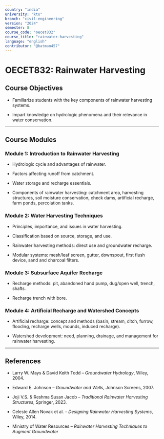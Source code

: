 ```yaml
---
country: "india"
university: "ktu"
branch: "civil-engineering"
version: "2024"
semester: 8
course_code: "oecet832"
course_title: "rainwater-harvesting"
language: "english"
contributor: "@batman457"
---
```


# OECET832: Rainwater Harvesting

## Course Objectives

- Familiarize students with the key components of rainwater harvesting systems.

- Impart knowledge on hydrologic phenomena and their relevance in water conservation.

---

## Course Modules

### Module 1: Introduction to Rainwater Harvesting

- Hydrologic cycle and advantages of rainwater.

- Factors affecting runoff from catchment.

- Water storage and recharge essentials.

- Components of rainwater harvesting: catchment area, harvesting structures, soil moisture conservation, check dams, artificial recharge, farm ponds, percolation tanks.

### Module 2: Water Harvesting Techniques

- Principles, importance, and issues in water harvesting.

- Classification based on source, storage, and use.

- Rainwater harvesting methods: direct use and groundwater recharge.

- Modular systems: mesh/leaf screen, gutter, downspout, first flush device, sand and charcoal filters.

### Module 3: Subsurface Aquifer Recharge

- Recharge methods: pit, abandoned hand pump, dug/open well, trench, shafts.

- Recharge trench with bore.

### Module 4: Artificial Recharge and Watershed Concepts

- Artificial recharge: concept and methods (basin, stream, ditch, furrow, flooding, recharge wells, mounds, induced recharge).

- Watershed development: need, planning, drainage, and management for rainwater harvesting.

---

## References

- Larry W. Mays & David Keith Todd – *Groundwater Hydrology*, Wiley, 2004.

- Edward E. Johnson – *Groundwater and Wells*, Johnson Screens, 2007.

- Joji V.S. & Reshma Susan Jacob – *Traditional Rainwater Harvesting Structures*, Springer, 2023.

- Celeste Allen Novak et al. – *Designing Rainwater Harvesting Systems*, Wiley, 2014.

- Ministry of Water Resources – *Rainwater Harvesting Techniques to Augment Groundwater*
